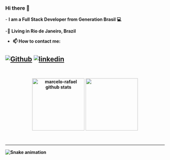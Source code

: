 ### Hi there 👋

<p>
  - <b>I am a Full Stack Developer from Generation Brasil 💻</b> 
</p> 

<p>
  -📌 <b>Living in <b>Rio de Janeiro, Brazil</b> 
</p>

   - 📫 How to contact me:
  
  [![Github](https://img.shields.io/badge/GitHub-100000?style=for-the-badge&logo=github&logoColor=white)](https://github.com/NicoleMdaSilva)
  [![linkedin](https://img.shields.io/badge/linkedin-0A66C2?style=for-the-badge&logo=linkedin&logoColor=white)](https://www.linkedin.com/in/nicole-moreira-da-silva-4aa171234/)
  ---

<br>
     <p align="center">
     <img 
       align="center" 
       height="165"
       src="https://github-readme-stats.vercel.app/api?username=NicoleMdaSilva&show_icons=true&include_all_commits=true&theme=radical" alt="marcelo-rafael github stats" 
     />
     <img 
       align="center" 
       height="165"
       src="https://github-readme-stats.vercel.app/api/top-langs/?username=NicoleMdaSilva&layout=compact&theme=radical" 
     />
  </p>
  </br>
  
  
  ---


![Snake animation](https://github.com/devemdobro/devemdobro/blob/output/github-contribution-grid-snake.svg)
